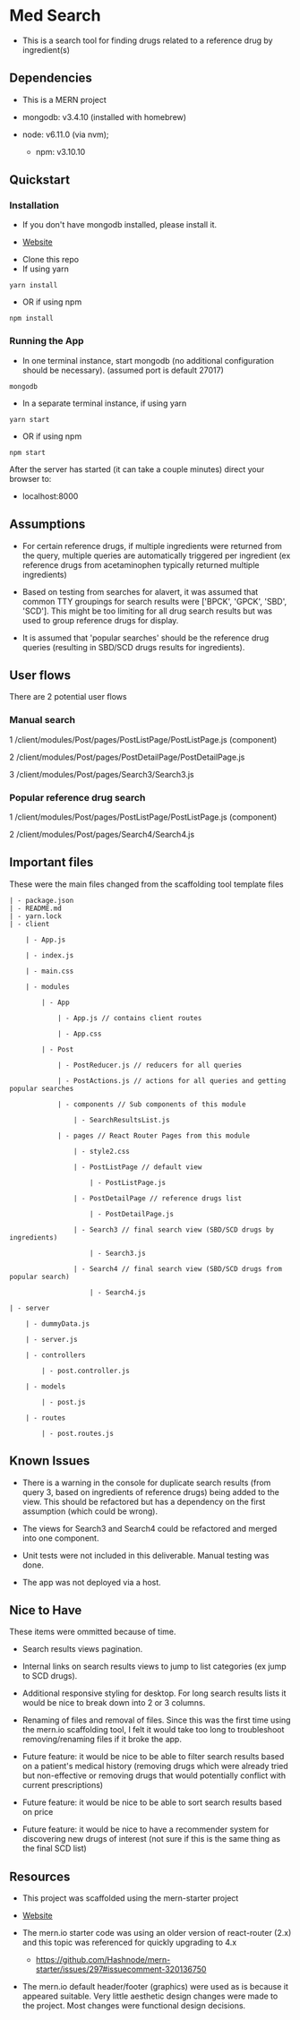 # Med Search

* This is a search tool for finding drugs related to a reference drug by ingredient(s)

## Dependencies

* This is a MERN project

* mongodb: v3.4.10 (installed with homebrew)
* node: v6.11.0 (via nvm); 
  * npm: v3.10.10

## Quickstart

### Installation

* If you don't have mongodb installed, please install it. 
- [Website](https://www.mongodb.com/download-center?jmp=nav#community)

* Clone this repo
* If using yarn
```
yarn install
```

* OR if using npm
```
npm install
```

### Running the App

* In one terminal instance, start mongodb (no additional configuration should be necessary).
(assumed port is default 27017)
```
mongodb
```

* In a separate terminal instance, if using yarn
```
yarn start
```

* OR if using npm
```
npm start
```

After the server has started (it can take a couple minutes) direct your browser to:
* localhost:8000

## Assumptions

* For certain reference drugs, if multiple ingredients were returned from the query, multiple queries are automatically triggered per ingredient (ex reference drugs from acetaminophen typically returned multiple ingredients)

* Based on testing from searches for alavert, it was assumed that common TTY groupings for search results were ['BPCK', 'GPCK', 'SBD', 'SCD']. This might be too limiting for all drug search results but was used to group reference drugs for display.

* It is assumed that 'popular searches' should be the reference drug queries (resulting in SBD/SCD drugs results for ingredients).

## User flows

There are 2 potential user flows

### Manual search

1 /client/modules/Post/pages/PostListPage/PostListPage.js (component)

2 /client/modules/Post/pages/PostDetailPage/PostDetailPage.js

3 /client/modules/Post/pages/Search3/Search3.js

### Popular reference drug search

1 /client/modules/Post/pages/PostListPage/PostListPage.js (component)

2 /client/modules/Post/pages/Search4/Search4.js

## Important files

These were the main files changed from the scaffolding tool template files

```
| - package.json
| - README.md
| - yarn.lock
| - client

    | - App.js

    | - index.js

    | - main.css

    | - modules 

        | - App

            | - App.js // contains client routes

            | - App.css

        | - Post

            | - PostReducer.js // reducers for all queries

            | - PostActions.js // actions for all queries and getting popular searches

            | - components // Sub components of this module

                | - SearchResultsList.js

            | - pages // React Router Pages from this module

                | - style2.css

                | - PostListPage // default view

                    | - PostListPage.js

                | - PostDetailPage // reference drugs list

                    | - PostDetailPage.js

                | - Search3 // final search view (SBD/SCD drugs by ingredients)

                    | - Search3.js

                | - Search4 // final search view (SBD/SCD drugs from popular search)

                    | - Search4.js

| - server

    | - dummyData.js

    | - server.js

    | - controllers

        | - post.controller.js

    | - models

        | - post.js

    | - routes

        | - post.routes.js
```

## Known Issues

* There is a warning in the console for duplicate search results (from query 3, based on ingredients of reference drugs) being added to the view. This should be refactored but has a dependency on the first assumption (which could be wrong).

* The views for Search3 and Search4 could be refactored and merged into one component.

* Unit tests were not included in this deliverable. Manual testing was done.

* The app was not deployed via a host.

## Nice to Have

These items were ommitted because of time.

* Search results views pagination.

* Internal links on search results views to jump to list categories (ex jump to SCD drugs).

* Additional responsive styling for desktop. For long search results lists it would be nice to break down into 2 or 3 columns.

* Renaming of files and removal of files. Since this was the first time using the mern.io scaffolding tool, I felt it would take too long to troubleshoot removing/renaming files if it broke the app.

* Future feature: it would be nice to be able to filter search results based on a patient's medical history (removing drugs which were already tried but non-effective or removing drugs that would potentially conflict with current prescriptions)

* Future feature: it would be nice to be able to sort search results based on price

* Future feature: it would be nice to have a recommender system for discovering new drugs of interest (not sure if this is the same thing as the final SCD list)

## Resources

* This project was scaffolded using the mern-starter project
- [Website](http://mern.io)

* The mern.io starter code was using an older version of react-router (2.x) and this topic was referenced for quickly upgrading to 4.x
  * https://github.com/Hashnode/mern-starter/issues/297#issuecomment-320136750

* The mern.io default header/footer (graphics) were used as is because it appeared suitable. Very little aesthetic design changes were made to the project. Most changes were functional design decisions.


